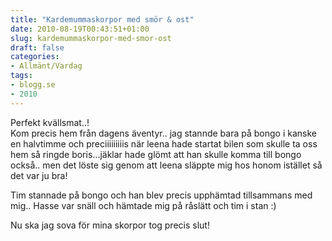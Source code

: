 ```yaml
---
title: "Kardemummaskorpor med smör & ost"
date: 2010-08-19T00:43:51+01:00
slug: kardemummaskorpor-med-smor-ost
draft: false
categories:
- Allmänt/Vardag
tags:
- blogg.se
- 2010
---
```

Perfekt kvällsmat..!  
Kom precis hem från dagens äventyr.. jag stannde bara på bongo i kanske en halvtimme och preciiiiiiiiis när leena hade startat bilen som skulle ta oss hem så ringde boris...jäklar hade glömt att han skulle komma till bongo också.. men det löste sig genom att leena släppte mig hos honom istället så det var ju bra!  
  
Tim stannade på bongo och han blev precis upphämtad tillsammans med mig.. Hasse var snäll och hämtade mig på råslätt och tim i stan :)  
  
  
Nu ska jag sova för mina skorpor tog precis slut!